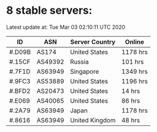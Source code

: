 # 8 stable servers:

Latest update at: Tue Mar 03 02:10:11 UTC 2020

| ID | ASN | Server Country | Online |
| -- | --- | -------------- | ------ |
| #.D09B | AS174 | United States | 1178 hrs |
| #.15CF | AS49392 | Russia | 101 hrs |
| #.7F1D | AS63949 | Singapore | 1349 hrs |
| #.9FC3 | AS53889 | United States | 1196 hrs |
| #.BFD2 | AS20473 | United States | 14 hrs |
| #.E069 | AS40065 | United States | 86 hrs |
| #.2A79 | AS63949 | Japan | 1178 hrs |
| #.8616 | AS63949 | United Kingdom | 48 hrs |

